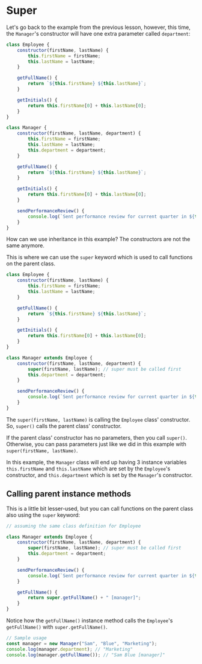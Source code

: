 # Super

Let's go back to the example from the previous lesson, however, this time, the `Manager`'s constructor will have one extra parameter called `department`:

```javascript
class Employee {
    constructor(firstName, lastName) {
        this.firstName = firstName;
        this.lastName = lastName;
    }

    getFullName() {
        return `${this.firstName} ${this.lastName}`;
    }

    getInitials() {
        return this.firstName[0] + this.lastName[0];
    }
}

class Manager {
    constructor(firstName, lastName, department) {
        this.firstName = firstName;
        this.lastName = lastName;
        this.department = department;
    }

    getFullName() {
        return `${this.firstName} ${this.lastName}`;
    }

    getInitials() {
        return this.firstName[0] + this.lastName[0];
    }

    sendPerformanceReview() {
        console.log(`Sent performance review for current quarter in ${this.department}`);
    }
}
```

How can we use inheritance in this example? The constructors are not the same anymore.

This is where we can use the `super` keyword which is used to call functions on the parent class.

```javascript
class Employee {
    constructor(firstName, lastName) {
        this.firstName = firstName;
        this.lastName = lastName;
    }

    getFullName() {
        return `${this.firstName} ${this.lastName}`;
    }

    getInitials() {
        return this.firstName[0] + this.lastName[0];
    }
}

class Manager extends Employee {
    constructor(firstName, lastName, department) {
        super(firstName, lastName); // super must be called first
        this.department = department;
    }

    sendPerformanceReview() {
        console.log(`Sent performance review for current quarter in ${this.department}`);
    }
}
```

The `super(firstName, lastName)` is calling the `Employee` class' constructor. So, `super()` calls the parent class' constructor.

If the parent class' constructor has no parameters, then you call `super()`. Otherwise, you can pass parameters just like we did in this example with `super(firstName, lastName)`.

In this example, the `Manager` class will end up having 3 instance variables `this.firstName` and `this.lastName` which are set by the `Employee`'s constructor, and `this.department` which is set by the `Manager`'s constructor.

## Calling parent instance methods

This is a little bit lesser-used, but you can call functions on the parent class also using the `super` keyword:

```javascript
// assuming the same class definition for Employee

class Manager extends Employee {
    constructor(firstName, lastName, department) {
        super(firstName, lastName); // super must be called first
        this.department = department;
    }

    sendPerformanceReview() {
        console.log(`Sent performance review for current quarter in ${this.department}`);
    }

    getFullName() {
        return super.getFullName() + " [manager]";
    }
}
```

Notice how the `getFullName()` instance method calls the `Employee`'s `getFullName()` with `super.getFullName()`.

```javascript
// Sample usage
const manager = new Manager("Sam", "Blue", "Marketing");
console.log(manager.department); // "Marketing"
console.log(manager.getFullName()); // "Sam Blue [manager]"
```

